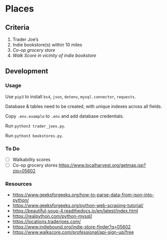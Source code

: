 # Places

## Criteria

1. Trader Joe&rsquo;s
2. Indie bookstore(s) within 10 miles
3. *Co-op grocery store*
4. *Walk Score in vicinity of indie bookstore*

## Development

### Usage

Use `pip3` to install `bs4`, `json`, `dotenv`, `mysql.connector`, `requests`.

Database & tables need to be created, with unique indexes across all fields.

Copy `.env.example` to `.env` and add database credentials.

Run `python3 trader_joes.py`.

Run `python3 bookstores.py`.

### To Do

* [ ] Walkability scores
* [ ] Co-op grocery stores https://www.localharvest.org/getmap.jsp?zip=05602

### Resources

* https://www.geeksforgeeks.org/how-to-parse-data-from-json-into-python/
* https://www.geeksforgeeks.org/python-web-scraping-tutorial/
* https://beautiful-soup-4.readthedocs.io/en/latest/index.html
* https://realpython.com/python-mysql/
* https://locations.traderjoes.com/
* https://www.indiebound.org/indie-store-finder?q=05602
* https://www.walkscore.com/professional/api-sign-up/free